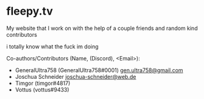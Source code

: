 # fleepy.tv

My website that I work on with the help of a couple friends and random kind contributors

i totally know what the fuck im doing

Co-authors/Contributors (Name, (Discord), \<Email>):

- GeneralUltra758 (GeneralUltra758#0001) <gen.ultra758@gmail.com>
- Joschua Schneider <joschua-schneider@web.de>
- Timgor (timgor#4817)
- Vottus (vottus#9433)
